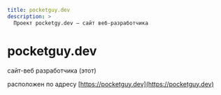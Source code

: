 ```yaml
title: pocketguy.dev
description: >
  Проект pocketgy.dev — сайт веб-разработчика
```

# pocketguy.dev

сайт-веб разработчика (этот)

расположен по адресу [https://pocketguy.dev](https://pocketguy.dev)